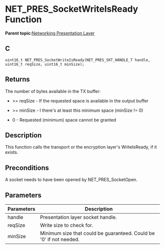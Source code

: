 # NET\_PRES\_SocketWriteIsReady Function

**Parent topic:**[Networking Presentation Layer](GUID-75470E5B-2289-4F94-AE85-2BB7DF4C4F07.md)

## C

```
uint16_t NET_PRES_SocketWriteIsReady(NET_PRES_SKT_HANDLE_T handle, uint16_t reqSize, uint16_t minSize); 
```

## Returns

The number of bytes available in the TX buffer:

-   \>= reqSize - If the requested space is available in the output buffer

-   \>= minSize - I there's at least this minimum space \(minSize != 0\)

-   0 - Requested \(minimum\) space cannot be granted


## Description

This function calls the transport or the encryption layer's WriteIsReady, if it exists.

## Preconditions

A socket needs to have been opened by NET\_PRES\_SocketOpen.

## Parameters

|Parameters|Description|
|----------|-----------|
|handle|Presentation layer socket handle.|
|reqSize|Write size to check for.|
|minSize|Minimum size that could be guaranteed. Could be '0' if not needed.|

